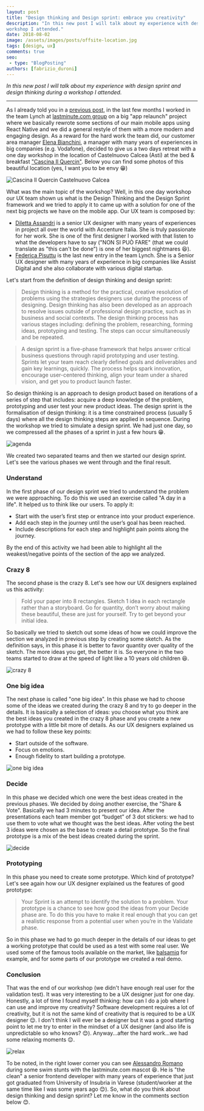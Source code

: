 ```yaml
---
layout: post
title: "Design thinking and Design sprint: embrace you creativity"
description: "In this new post I will talk about my experience with design sprint and design thinking during a
workshop I attended."
date: 2018-08-02
image: /assets/images/posts/offsite-location.jpg
tags: [design, ux]
comments: true
seo:
 - type: "BlogPosting"
authors: [fabrizio_duroni] 
---
```


*In this new post I will talk about my experience with design sprint and design thinking during a
 workshop I attended.*

---

As I already told you in a [previous post](/2018/07/04/react-native-typescript-existing-app.html "react native
typescript"), in the last few months I worked in the team Lynch at [lastminute.com group](https://lmgroup.lastminute.com/) 
on a big "app relaunch" project where we basically rewrote some sections of our main mobile apps using React Native 
and we did a general restyle of them with a more modern and engaging design.
As a reward for the hard work the team did, our customer area manager [Elena Bianchini](https://www.linkedin.com/in/elenabianchini/),
a manager with many years of experiences in big companies (e.g. Vodafone), decided
 to give us a two days retreat with a one day workshop in the location of Castelnuovo Calcea (Asti) at the bed &
 breakfast ["Cascina Il Quercin"](https://www.tripadvisor.it/Hotel_Review-g1186672-d6420387-Reviews-Cascina_Il_Quercin-Castelnuovo_Calcea_Province_of_Asti_Piedmont.html).
Below you can find some photos of this beautiful location (yes, I want you to be envy :grin:)

![Cascina Il Quercin Castelnuovo Calcea](/assets/images/posts/offsite-location.jpg "Cascina Il Quercin Castelnuovo Calcea")

What was the main topic of the workshop? Well, in this one day workshop our UX team shown us what is the Design
Thinking and the Design Sprint framework and we tried to apply it to came up with a solution for one of the next big
projects we have on the mobile app. Our UX team is composed by:

* [Diletta Assandri](https://www.linkedin.com/in/diletta-assandri-74b75745/ "Diletta Assandri") is a senior UX
designer with many years of experiences in project all over the world with Accenture Italia. She is truly passionate
 for her work. She is one of the first designer I worked with that listen to what the developers have to say ("NON SI
  PUÒ FARE" (that we could translate as "this can't be done") is one of her biggest nightmares :laughing:).
* [Federica Pisuttu](https://www.linkedin.com/in/federicapisuttu/ "Federica Pisuttu") is the last new entry in the team
Lynch. She is a Senior UX designer with many years of experience in big companies like Assist Digital and she also
collaborate with various digital startup.

Let's start from the definition of design thinking and design sprint:

>Design thinking is a method for the practical, creative resolution of problems using the strategies designers use
during the process of designing. Design thinking has also been developed as an approach to resolve issues outside
of professional design practice, such as in business and social contexts. The design thinking process has various
stages including: defining the problem, researching, forming ideas, prototyping and testing. The steps can occur
simultaneously and be repeated.

>A design sprint is a five-phase framework that helps answer critical business questions through rapid prototyping
and user testing. Sprints let your team reach clearly defined goals and deliverables and gain key learnings, quickly.
 The process helps spark innovation, encourage user-centered thinking, align your team under a shared vision, and get
  you to product launch faster.

So design thinking is an approach to design product based on iterations of a series of step that includes:
 acquire a deep knowledge of the problem, prototyping and user test your new product ideas. The design sprint is the 
 formalisation of design thinking: it is a time constrained process (usually 5 days) where all the design 
 thinking steps
 are applied in sequence.
During the workshop we tried to simulate a design sprint. We had just one day, so we compressed all the phases of a
 sprint in just a few hours :grin:.

![agenda](/assets/images/posts/offsite-agenda.jpg "agenda")

We created two separated teams and then we started our design sprint.
Let's see the various phases we went through and the final result.

### Understand
In the first phase of our design sprint we tried to understand the problem we were approaching. To do this we used an 
exercise called "A day in a life". It helped us to think like our users. To apply it:

* Start with the user’s first step or entrance into your product experience.
* Add each step in the journey until the user’s goal has been reached.
* Include descriptions for each step and highlight pain points along the journey.

By the end of this activity we had been able to highlight all the weakest/negative points of the section of the app we
 analyzed.

### Crazy 8
The second phase is the crazy 8. Let's see how our UX designers explained us this activity:

>Fold your paper into 8 rectangles. Sketch 1 idea in each rectangle rather than a storyboard. Go for quantity, don’t
 worry about making these beautiful, these are just for yourself. Try to get beyond your initial idea.

So basically we tried to sketch out some ideas of how we could improve the section we analyzed in previous step by
creating some sketch. As the definition says, in this phase it is better to favor quantity over quality of the sketch.
The more ideas you get, the better it is. So everyone in the two teams started to draw at the speed of light like a 10
years old children :laughing:.

![crazy 8](/assets/images/posts/offsite-crazy-8.jpg "crazy 8")

### One big idea
The next phase is called "one big idea". In this phase we had to choose some of the ideas we created during the
crazy 8 and try to go deeper in the details. It is basically a selection of ideas: you choose what you think are the
best ideas you created in the crazy 8 phase and you create a new prototype with a little bit more of details. As our
UX designers explained us we had to follow these key points:

* Start outside of the software.
* Focus on emotions.
* Enough fidelity to start building a prototype.

![one big idea](/assets/images/posts/offsite-one-big-idea.jpg "one big idea")

### Decide
In this phase we decided which one were the best ideas created in the previous phases. We decided by doing another
exercise, the "Share & Vote". Basically we had 3 minutes to present our idea. After the presentations each team
member got “budget” of 3 dot stickers: we had to use them to vote what we thought was the best ideas. After voting
the best 3 ideas were chosen as the base to create a detail prototype. So the final prototype is a mix of the best
ideas created during the sprint.

![decide](/assets/images/posts/offsite-decide.jpg "decide")

### Prototyping
In this phase you need to create some prototype. Which kind of prototype? Let's see again how our UX designer explained
us the features of good prototype:

> Your Sprint is an attempt to identify the solution to a problem. Your prototype is a chance to see how good the
ideas from your Decide phase are. To do this you have to make it real enough that you can get a realistic response
from a potential user when you’re in the Validate phase.

So in this phase we had to go much deeper in the details of our ideas to get a working prototype that could be used
as a test with some real user. We used some of the famous tools available on the market, like [balsamiq](https://balsamiq.com/) for
example, and for some parts of our prototype we created a real demo.

### Conclusion
That was the end of our workshop (we didn't have enough real user for the validation test). It was very interesting
to be a UX designer just for one day. Honestly, a lot of time I found myself thinking: how can I do a job where I
can use and improve my creativity? Software development requires a lot of creativity, but it is not the same kind of
creativity that is required to be a UX designer :relieved:. I don't think I will ever be a designer but it was a good
starting point to let me try to enter in the mindset of a UX designer (and also life is unpredictable so
who knows? :blush:).
Anyway...after the hard work...we had some relaxing moments :relieved:.

![relax](/assets/images/posts/offsite-relax.jpg "relax")

To be noted, in the right lower corner you can see [Alessandro Romano](https://www.linkedin.com/in/alessandroromano92/ 
"Alessandro Romano") during some swim stunts with the lastminute.com mascot :laughing:. He is "the clean" a senior 
frontend developer with many years of experience that just got graduated from University of Insubria in Varese 
(student/worker at the same time like I was some years ago :blush:).
So, what do you think about design thinking and design sprint? Let me know in the comments section below :blush:.
